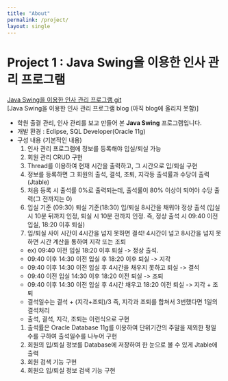 ```yaml
---
title: "About"
permalink: /project/
layout: single
---
```


# Project 1 : Java Swing을 이용한 인사 관리 프로그램
[Java Swing을 이용한 인사 관리 프로그램 git](https://github.com/Shinhan1/java_Personal_manager)  
[Java Swing을 이용한 인사 관리 프로그램 blog (아직 blog에 올리지 못함)]  
- 학원 출결 관리, 인사 관리를 보고 만들어 본 **Java Swing** 프로그램입니다.  
- 개발 환경 : Eclipse, SQL Developer(Oracle 11g)  
- 구성 내용 (기본적인 내용)  
  1. 인사 관리 프로그램에 정보를 등록해야 입실/퇴실 가능  
  1. 회원 관리 CRUD 구현
  1. Thread를 이용하여 현재 시간을 출력하고, 그 시간으로 입/퇴실 구현  
  1. 정보를 등록하면 그 회원의 출석, 결석, 조퇴, 지각등 출석률과 수당이 출력 (Jtable)  
  1. 처음 등록 시 출석률 0%로 출력되는데, 출석률이 80% 이상이 되어야 수당 출력(그 전까지는 0)  
  1. 입실 기준 (09:30) 퇴실 기준(18:30) 입/퇴실 8시간을 채워야 정상 출석 (입실 시 10분 뒤까지 인정, 퇴실 시 10분 전까지 인정. 즉, 정상 출석 시 09:40 이전 입실, 18:20 이후 퇴실)  
  1. 입/퇴실 사이 시간이 4시간을 넘지 못하면 결석! 4시간이 넘고 8시간을 넘지 못하면 시간 계산을 통하여 지각 또는 조퇴  
    - ex) 09:40 이전 입실 18:20 이후 퇴실 -> 정상 출석.  
    - 09:40 이후 14:30 이전 입실 후 18:20 이후 퇴실 -> 지각  
    - 09:40 이후 14:30 이전 입실 후 4시간을 채우지 못하고 퇴실 -> 결석  
    - 09:40 이전 입실 14:30 이후 18:20 이전 퇴실 -> 조퇴  
    - 09:40 이후 14:30 이전 입실 후 4시간 채우고 18:20 이전 퇴실 -> 지각 + 조퇴  
    - 결석일수는 결석 + (지각+조퇴)/3 즉, 지각과 조퇴를 합쳐서 3번했다면 1일의 결석처리  
    - 출석, 결석, 지각, 조퇴는 이런식으로 구현  
  1. 출석률은 Oracle Database 11g를 이용하여 단위기간의 주말을 제외한 평일 수를 구하여 출석일수를 나누어 구현  
  1. 회원의 입/퇴실 정보를 Database에 저장하여 한 눈으로 볼 수 있게 Jtable에 출력  
  1. 회원 검색 기능 구현  
  1. 회원으 입/퇴실 정보 검색 기능 구현  
  
  









